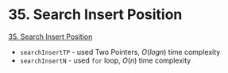 # 35. Search Insert Position


[35. Search Insert Position](https://leetcode.com/problems/search-insert-position/description/)

* `searchInsertTP` - used Two Pointers, $O(log n)$ time complexity
* `searchInsertN` - used `for` loop, $O(n)$ time complexity